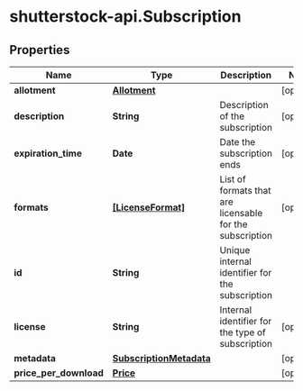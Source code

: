# shutterstock-api.Subscription

## Properties
Name | Type | Description | Notes
------------ | ------------- | ------------- | -------------
**allotment** | [**Allotment**](Allotment.md) |  | [optional] 
**description** | **String** | Description of the subscription | [optional] 
**expiration_time** | **Date** | Date the subscription ends | [optional] 
**formats** | [**[LicenseFormat]**](LicenseFormat.md) | List of formats that are licensable for the subscription | [optional] 
**id** | **String** | Unique internal identifier for the subscription | 
**license** | **String** | Internal identifier for the type of subscription | [optional] 
**metadata** | [**SubscriptionMetadata**](SubscriptionMetadata.md) |  | [optional] 
**price_per_download** | [**Price**](Price.md) |  | [optional] 


